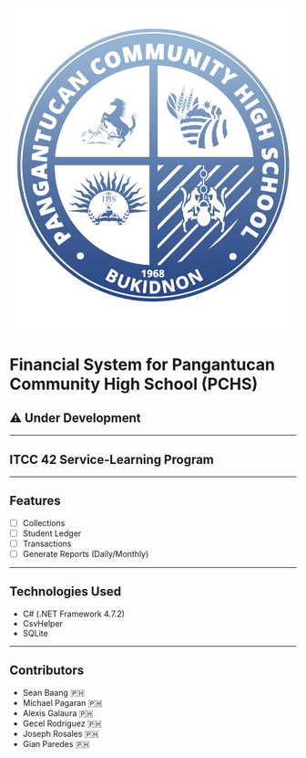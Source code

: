 ![pchs-logo](PCHS-Logo.png)

# Financial System for Pangantucan Community High School (PCHS)

## :warning: Under Development

---

## ITCC 42 Service-Learning Program

---

## Features

- [ ] Collections
- [ ] Student Ledger
- [ ] Transactions
- [ ] Generate Reports (Daily/Monthly)

---

## Technologies Used

- C# (.NET Framework 4.7.2)
- CsvHelper
- SQLite

---

## Contributors

- Sean Baang :philippines:
- Michael Pagaran :philippines:
- Alexis Galaura :philippines:
- Gecel Rodriguez :philippines:
- Joseph Rosales :philippines:
- Gian Paredes :philippines:
